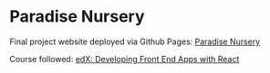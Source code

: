 # Paradise Nursery

Final project website deployed via Github Pages:
[Paradise Nursery](https://zannen.github.io/learning_react/)

Course followed:
[edX: Developing Front End Apps with React](https://www.edx.org/learn/react-native/ibm-developing-front-end-apps-with-react)
